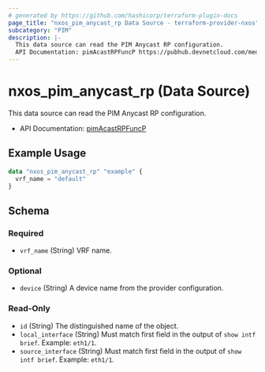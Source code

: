 ```yaml
---
# generated by https://github.com/hashicorp/terraform-plugin-docs
page_title: "nxos_pim_anycast_rp Data Source - terraform-provider-nxos"
subcategory: "PIM"
description: |-
  This data source can read the PIM Anycast RP configuration.
  API Documentation: pimAcastRPFuncP https://pubhub.devnetcloud.com/media/dme-docs-10-2-2/docs/Layer%203/pim:AcastRPFuncP/
---
```


# nxos_pim_anycast_rp (Data Source)

This data source can read the PIM Anycast RP configuration.

- API Documentation: [pimAcastRPFuncP](https://pubhub.devnetcloud.com/media/dme-docs-10-2-2/docs/Layer%203/pim:AcastRPFuncP/)

## Example Usage

```terraform
data "nxos_pim_anycast_rp" "example" {
  vrf_name = "default"
}
```

<!-- schema generated by tfplugindocs -->
## Schema

### Required

- `vrf_name` (String) VRF name.

### Optional

- `device` (String) A device name from the provider configuration.

### Read-Only

- `id` (String) The distinguished name of the object.
- `local_interface` (String) Must match first field in the output of `show intf brief`. Example: `eth1/1`.
- `source_interface` (String) Must match first field in the output of `show intf brief`. Example: `eth1/1`.



